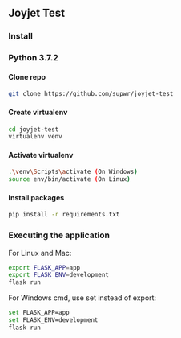 ## Joyjet Test

### Install

### Python 3.7.2

#### Clone repo
```sh 
git clone https://github.com/supwr/joyjet-test
```

#### Create virtualenv
```sh 
cd joyjet-test
virtualenv venv
```

#### Activate virtualenv
```sh 
.\venv\Scripts\activate (On Windows)
source env/bin/activate (On Linux)
```

#### Install packages
```sh 
pip install -r requirements.txt
```

### Executing the application

For Linux and Mac:

```sh
export FLASK_APP=app
export FLASK_ENV=development
flask run
```

For Windows cmd, use set instead of export:

```sh
set FLASK_APP=app
set FLASK_ENV=development
flask run
```
